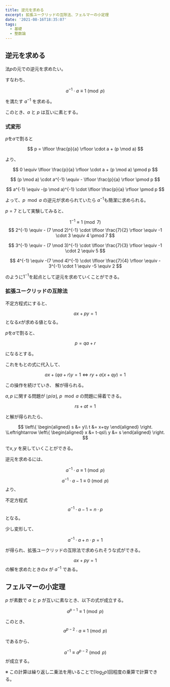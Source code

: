 ```yaml
---
title: 逆元を求める
excerpt: 拡張ユークリッドの互除法、フェルマーの小定理
date: '2021-08-16T18:35:07'
tags:
  - 基礎
  - 整数論
---
```


## 逆元を求める

法$p$の元での逆元を求めたい。

すなわち、

$$
a^{-1} \cdot a \equiv  1 \pmod p
$$

を満たす $a^{-1}$ を求める。


このとき、$a$ と $p$ は互いに素とする。


### 式変形

$p$を$a$で割ると

$$
p = \lfloor \frac{p}{a} \rfloor \cdot a + (p \mod a)
$$

より、

$$
0 \equiv \lfloor \frac{p}{a} \rfloor \cdot a + (p \mod a) \pmod p
$$

$$
(p \mod a) \cdot a^{-1} \equiv - \lfloor \frac{p}{a} \rfloor \pmod p
$$

$$
a^{-1} \equiv -(p \mod a)^{-1} \cdot \lfloor \frac{p}{a} \rfloor \pmod p
$$

よって、$p \mod a$ の逆元が求められていたら $a^{-1}$も簡潔に求められる。

$p = 7$ として実験してみると、

$$
1^{-1} \equiv 1 \pmod 7
$$
$$
2^{-1} \equiv - (7 \mod 2)^{-1} \cdot \lfloor \frac{7}{2} \rfloor \equiv -1 \cdot 3 \equiv 4 \pmod 7
$$

$$
3^{-1} \equiv - (7 \mod 3)^{-1} \cdot \lfloor 
\frac{7}{3} \rfloor \equiv -1 \cdot 2 \equiv 5
$$

$$
4^{-1} \equiv -(7 \mod 4)^{-1} \cdot \lfloor \frac{7}{4} \rfloor \equiv - 3^{-1} \cdot 1 \equiv -5 \equiv 2
$$

のように$1^{-1}$を起点として逆元を求めていくことができる。

### 拡張ユークリッドの互除法

不定方程式にすると、

$$
ax + py = 1
$$
となる$x$が求める値となる。

$p$を$a$で割ると、

$$
p = qa + r
$$

になるとする。

これをもとの式に代入して、

$$
ax + (qa + r)y = 1 \Leftrightarrow ry + a(x+qy) = 1
$$

この操作を続けていき、
解が得られる。

$a,p$ に関する問題が $\lfloor p/a \rfloor$, $p \mod a$ の問題に帰着できる。

$$
rs + at = 1
$$

と解が得られたら、

$$
\left\{
\begin{aligned}
s &= y\\ t &= x+qy
\end{aligned}
\right.
\Leftrightarrow \left\{
\begin{aligned}
x &= t-qs\\ y &= s
\end{aligned}
\right.
$$

で$x,y$ を戻していくことができる。

逆元を求めるには、

$$
a^{-1} \cdot a \equiv 1 \pmod p
$$

$$
a^{-1} \cdot a - 1 \equiv 0 \pmod p
$$
より、

不定方程式
$$
a^{-1} \cdot a - 1 = n \cdot p
$$
となる。

少し変形して、

$$
a^{-1} \cdot a + n\cdot p = 1
$$

が得られ、拡張ユークリッドの互除法で求められそうな式ができる。

$$
ax + py = 1
$$
の解を求めたときの$x$ が $a^{-1}$ である。



## フェルマーの小定理

$p$ が素数で $a$ と $p$ が互いに素なとき、以下の式が成立する。

$$
a^{p-1} \equiv 1 \pmod p
$$

このとき、
$$
a^{p-2}\cdot a \equiv 1 \pmod p
$$

であるから、

$$
a^{-1} \equiv a^{p-2}  \pmod p
$$
が成立する。

※ この計算は繰り返し二乗法を用いることで$\lceil\log_2 p\rceil$回程度の乗算で計算できる。